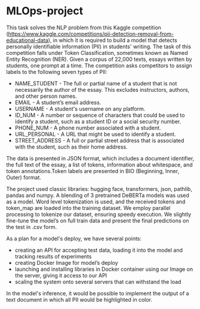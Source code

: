 # MLOps-project
This task solves the NLP problem from this Kaggle competition (https://www.kaggle.com/competitions/pii-detection-removal-from-educational-data), in which it is required to build a model that detects personally identifiable information (PII) in students' writing. The task of this competition falls under Token Classification, sometimes known as Named Entity Recognition (NER).
Given a corpus of 22,000 texts, essays written by students, one prompt at a time.
The competition asks competitors to assign labels to the following seven types of PII:
* NAME_STUDENT - The full or partial name of a student that is not necessarily the author of the essay. This excludes instructors, authors, and other person names.
* EMAIL - A student’s email address.
* USERNAME - A student's username on any platform.
* ID_NUM - A number or sequence of characters that could be used to identify a student, such as a student ID or a social security number.
* PHONE_NUM - A phone number associated with a student.
* URL_PERSONAL - A URL that might be used to identify a student.
* STREET_ADDRESS - A full or partial street address that is associated with the student, such as their home address.

The data is presented in JSON format, which includes a document identifier, the full text of the essay, a list of tokens, information about whitespace, and token annotations.Token labels are presented in BIO (Beginning, Inner, Outer) format.

The project used classic libraries: hugging face, transformers, json, pathlib, pandas and numpy. A blending of 3 pretrained DeBERTa models was used as a model. Word level tokenization is used, and the received tokens and token_map are loaded into the training dataset. We employ parallel processing to tokenize our dataset, ensuring speedy execution. We slightly fine-tune the model’s on full train data and present the final predictions on the test in .csv form.

As a plan for a model's deploy, we have several points: 
* creating an API for accepting test data, loading it into the model and tracking results of experiments
* creating Docker Image for model’s deploy
* launching and installing libraries in Docker container using our Image on the server, giving it access to our API
* scaling the system onto several servers that can withstand the load

In the model's inference, it would be possible to implement the output of a text document in which all PII would be highlighted in color.
